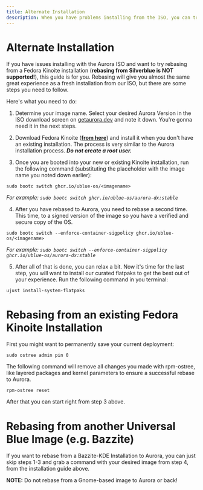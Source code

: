 ```yaml
---
title: Alternate Installation
description: When you have problems installing from the ISO, you can try rebasing.
---
```


# Alternate Installation

If you have issues installing with the Aurora ISO and want to try rebasing from a Fedora Kinoite installation (**rebasing from Silverblue is NOT supported!**), this guide is for you. Rebasing will give you almost the same great experience as a fresh installation from our ISO, but there are some steps you need to follow.

Here's what you need to do:

1. Determine your image name. Select your desired Aurora Version in the ISO download screen on <a target="_blank" href="https://getaurora.dev">getaurora.dev</a> and note it down. You're gonna need it in the next steps.

2. Download Fedora Kinoite (**<a target="_blank" href="https://fedoraproject.org/atomic-desktops/kinoite/">from here</a>**) and install it when you don't have an existing installation. The process is very similar to the Aurora installation process. **_Do not create a root user._**

3. Once you are booted into your new or existing Kinoite installation, run the following command (substituting the placeholder with the image name you noted down earlier):

```
sudo bootc switch ghcr.io/ublue-os/<imagename>
```

_For example: `sudo bootc switch ghcr.io/ublue-os/aurora-dx:stable`_

4. After you have rebased to Aurora, you need to rebase a second time. This time, to a signed version of the image so you have a verified and secure copy of the OS.

```
sudo bootc switch --enforce-container-sigpolicy ghcr.io/ublue-os/<imagename>
```

_For example: `sudo bootc switch --enforce-container-sigpolicy ghcr.io/ublue-os/aurora-dx:stable`_

5. After all of that is done, you can relax a bit. Now it's time for the last step, you will want to install our curated flatpaks to get the best out of your experience. Run the following command in you terminal:

```
ujust install-system-flatpaks
```

# Rebasing from an existing Fedora Kinoite Installation

First you might want to permanently save your current deployment:

```
sudo ostree admin pin 0
```

The following command will remove all changes you made with rpm-ostree, like layered packages and kernel parameters to ensure a successful rebase to Aurora.

```
rpm-ostree reset
```

After that you can start right from step 3 above.

# Rebasing from another Universal Blue Image (e.g. Bazzite)

If you want to rebase from a Bazzite-KDE Installation to Aurora, you can just skip steps 1-3 and grab a command with your desired image from step 4, from the installation guide above.

**NOTE:** Do not rebase from a Gnome-based image to Aurora or back!
